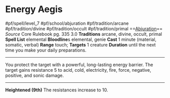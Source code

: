 # Energy Aegis
#pf/spell/level_7 #pf/school/abjuration #pf/tradition/arcane #pf/tradition/divine #pf/tradition/occult #pf/tradition/primal
==[Abjuration](../../../Traits/Abjuration.md)==
*Source* Core Rulebook pg. 335 3.0
**Traditions** arcane, divine, occult, primal
**Spell List** elemental
**Bloodline**s elemental, genie
**Cast** 1 minute (material, somatic, verbal)
**Range** touch; **Targets** 1 creature
**Duration** until the next time you make your daily preparations.

---
You protect the target with a powerful, long-lasting energy barrier. The target gains resistance 5 to acid, cold, electricity, fire, force, negative, positive, and sonic damage.

<hr>

**Heightened (9th)** The resistances increase to 10.